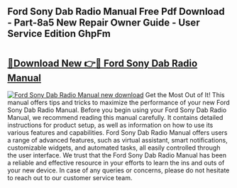 ## Ford Sony Dab Radio Manual Free Pdf Download - Part-8a5 New Repair Owner Guide - User Service Edition GhpFm

# <h2><a href="http://cf26922.oget.top/?id=Ford+Sony+Dab+Radio+Manual">🔗Download New 👉🔴 Ford Sony Dab Radio Manual</a></h2>

[![Ford Sony Dab Radio Manual new download](https://i.imgur.com/5g1atiW.png)](http://cf26922.oget.top/?id=Ford+Sony+Dab+Radio+Manual)
Get the Most Out of It! This manual offers tips and tricks to maximize the performance of your new Ford Sony Dab Radio Manual. Before you begin using your Ford Sony Dab Radio Manual, we recommend reading this manual carefully. It contains detailed instructions for product setup, as well as information on how to use its various features and capabilities. Ford Sony Dab Radio Manual offers users a range of advanced features, such as virtual assistant, smart notifications, customizable widgets, and automated tasks, all easily controlled through the user interface. We trust that the Ford Sony Dab Radio Manual has been a reliable and effective resource in your efforts to learn the ins and outs of your new device. In case of any queries or concerns, please do not hesitate to reach out to our customer service team.
